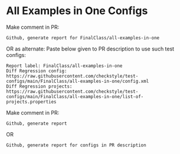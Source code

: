 # All Examples in One Configs
Make comment in PR:
```
Github, generate report for FinalClass/all-examples-in-one
```
OR as alternate:
Paste below given to PR description to use such test configs:
```
Report label: FinalClass/all-examples-in-one
Diff Regression config: https://raw.githubusercontent.com/checkstyle/test-configs/main/FinalClass/all-examples-in-one/config.xml
Diff Regression projects: https://raw.githubusercontent.com/checkstyle/test-configs/main/FinalClass/all-examples-in-one/list-of-projects.properties
```
Make comment in PR:
```
Github, generate report
```
OR
```
Github, generate report for configs in PR description
```
